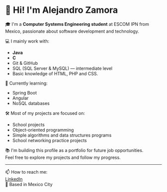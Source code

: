 # 👋 Hi! I'm Alejandro Zamora

🎓 I'm a **Computer Systems Engineering student** at ESCOM IPN from Mexico, passionate about software development and technology.

💻 I mainly work with:
- **Java**
- **C**
- Git & GitHub
- SQL (SQL Server & MySQL) — intermediate level
- Basic knowledge of HTML, PHP and CSS.

🚀 Currently learning:
- Spring Boot
- Angular
- NoSQL databases

🛠️ Most of my projects are focused on:
- School projects
- Object-oriented programming
- Simple algorithms and data structures programs
- School networking practice projects

📚 I'm building this profile as a portfolio for future job opportunities.  
Feel free to explore my projects and follow my progress.

---

📫 How to reach me:  
[LinkedIn](https://www.linkedin.com/in/alejandro-hern%C3%A1ndez-zamora-98413a377/)  
📍 Based in Mexico City
